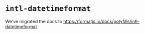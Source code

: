 # `intl-datetimeformat`

We've migrated the docs to https://formatjs.io/docs/polyfills/intl-datetimeformat
